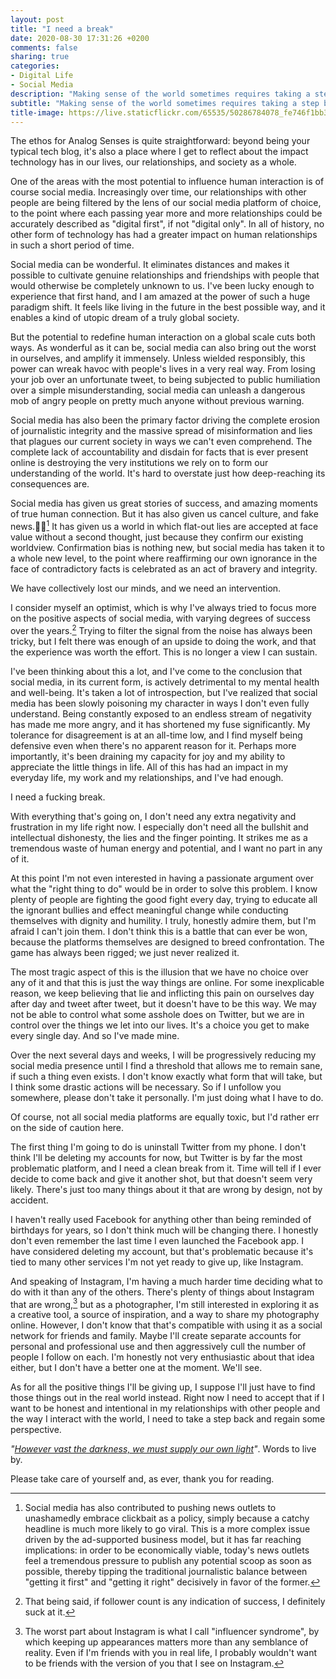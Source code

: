 ```yaml
---
layout: post
title: "I need a break"
date: 2020-08-30 17:31:26 +0200
comments: false
sharing: true
categories: 
- Digital Life
- Social Media
description: "Making sense of the world sometimes requires taking a step back"
subtitle: "Making sense of the world sometimes requires taking a step back"
title-image: https://live.staticflickr.com/65535/50286784078_fe746f1bb3_4k.jpg
---
```


The ethos for Analog Senses is quite straightforward: beyond being your typical tech blog, it's also a place where I get to reflect about the impact technology has in our lives, our relationships, and society as a whole.

One of the areas with the most potential to influence human interaction is of course social media. Increasingly over time, our relationships with other people are being filtered by the lens of our social media platform of choice, to the point where each passing year more and more relationships could be accurately described as "digital first", if not "digital only". In all of history, no other form of technology has had a greater impact on human relationships in such a short period of time.

Social media can be wonderful. It eliminates distances and makes it possible to cultivate genuine relationships and friendships with people that would otherwise be completely unknown to us. I've been lucky enough to experience that first hand, and I am amazed at the power of such a huge paradigm shift. It feels like living in the future in the best possible way, and it enables a kind of utopic dream of a truly global society.

But the potential to redefine human interaction on a global scale cuts both ways. As wonderful as it can be, social media can also bring out the worst in ourselves, and amplify it immensely. Unless wielded responsibly, this power can wreak havoc with people's lives in a very real way. From losing your job over an unfortunate tweet, to being subjected to public humiliation over a simple misunderstanding, social media can unleash a dangerous mob of angry people on pretty much anyone without previous warning.

Social media has also been the primary factor driving the complete erosion of journalistic integrity and the massive spread of misinformation and lies that plagues our current society in ways we can't even comprehend. The complete lack of accountability and disdain for facts that is ever present online is destroying the very institutions we rely on to form our understanding of the world. It's hard to overstate just how deep-reaching its consequences are.

Social media has given us great stories of success, and amazing moments of true human connection. But it has also given us cancel culture, and fake news.[^Social1] It has given us a world in which flat-out lies are accepted at face value without a second thought, just because they confirm our existing worldview. Confirmation bias is nothing new, but social media has taken it to a whole new level, to the point where reaffirming our own ignorance in the face of contradictory facts is celebrated as an act of bravery and integrity.

[^Social1]: Social media has also contributed to pushing news outlets to unashamedly embrace clickbait as a policy, simply because a catchy headline is much more likely to go viral. This is a more complex issue driven by the ad-supported business model, but it has far reaching implications: in order to be economically viable, today's news outlets feel a tremendous pressure to publish any potential scoop as soon as possible, thereby tipping the traditional journalistic balance between "getting it first" and "getting it right" decisively in favor of the former.

We have collectively lost our minds, and we need an intervention.

I consider myself an optimist, which is why I've always tried to focus more on the positive aspects of social media, with varying degrees of success over the years.[^Social2] Trying to filter the signal from the noise has always been tricky, but I felt there was enough of an upside to doing the work, and that the experience was worth the effort. This is no longer a view I can sustain.

[^Social2]: That being said, if follower count is any indication of success, I definitely suck at it.

I've been thinking about this a lot, and I've come to the conclusion that social media, in its current form, is actively detrimental to my mental health and well-being. It's taken a lot of introspection, but I've realized that social media has been slowly poisoning my character in ways I don't even fully understand. Being constantly exposed to an endless stream of negativity has made me more angry, and it has shortened my fuse significantly. My tolerance for disagreement is at an all-time low, and I find myself being defensive even when there's no apparent reason for it. Perhaps more importantly, it's been draining my capacity for joy and my ability to appreciate the little things in life. All of this has had an impact in my everyday life, my work and my relationships, and I've had enough.

I need a fucking break.

With everything that's going on, I don't need any extra negativity and frustration in my life right now. I especially don't need all the bullshit and intellectual dishonesty, the lies and the finger pointing. It strikes me as a tremendous waste of human energy and potential, and I want no part in any of it.

At this point I'm not even interested in having a passionate argument over what the "right thing to do" would be in order to solve this problem. I know plenty of people are fighting the good fight every day, trying to educate all the ignorant bullies and effect meaningful change while conducting themselves with dignity and humility. I truly, honestly admire them, but I'm afraid I can't join them. I don't think this is a battle that can ever be won, because the platforms themselves are designed to breed confrontation. The game has always been rigged; we just never realized it.

The most tragic aspect of this is the illusion that we have no choice over any of it and that this is just the way things are online. For some inexplicable reason, we keep believing that lie and inflicting this pain on ourselves day after day and tweet after tweet, but it doesn't have to be this way. We may not be able to control what some asshole does on Twitter, but we are in control over the things we let into our lives. It's a choice you get to make every single day. And so I've made mine.

Over the next several days and weeks, I will be progressively reducing my social media presence until I find a threshold that allows me to remain sane, if such a thing even exists. I don't know exactly what form that will take, but I think some drastic actions will be necessary. So if I unfollow you somewhere, please don't take it personally. I'm just doing what I have to do.

Of course, not all social media platforms are equally toxic, but I'd rather err on the side of caution here. 

The first thing I'm going to do is uninstall Twitter from my phone. I don't think I'll be deleting my accounts for now, but Twitter is by far the most problematic platform, and I need a clean break from it. Time will tell if I ever decide to come back and give it another shot, but that doesn't seem very likely. There's just too many things about it that are wrong by design, not by accident.

I haven't really used Facebook for anything other than being reminded of birthdays for years, so I don't think much will be changing there. I honestly don't even remember the last time I even launched the Facebook app. I have considered deleting my account, but that's problematic because it's tied to many other services I'm not yet ready to give up, like Instagram.

And speaking of Instagram, I'm having a much harder time deciding what to do with it than any of the others. There's plenty of things about Instagram that are wrong,[^Social3] but as a photographer, I'm still interested in exploring it as a creative tool, a source of inspiration, and a way to share my photography online. However, I don't know that that's compatible with using it as a social network for friends and family. Maybe I'll create separate accounts for personal and professional use and then aggressively cull the number of people I follow on each. I'm honestly not very enthusiastic about that idea either, but I don't have a better one at the moment. We'll see.

[^Social3]: The worst part about Instagram is what I call "influencer syndrome", by which keeping up appearances matters more than any semblance of reality. Even if I'm friends with you in real life, I probably wouldn't want to be friends with the version of you that I see on Instagram.

As for all the positive things I'll be giving up, I suppose I'll just have to find those things out in the real world instead. Right now I need to accept that if I want to be honest and intentional in my relationships with other people and the way I interact with the world, I need to take a step back and regain some perspective.

_"[However vast the darkness, we must supply our own light](https://www.brainpickings.org/2012/07/26/stanley-kubrick-playboy-interview/)"_. Words to live by.

Please take care of yourself and, as ever, thank you for reading.